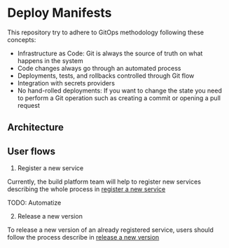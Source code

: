 # Deploy Manifests

This repository try to adhere to GitOps methodology following these concepts:

- Infrastructure as Code: Git is always the source of truth on what happens in the system
- Code changes always go through an automated process
- Deployments, tests, and rollbacks controlled through Git flow
- Integration with secrets providers
- No hand-rolled deployments: If you want to change the state you need to perform a Git operation such as creating a commit or opening a pull request

## Architecture

## User flows

1. Register a new service

Currently, the build platform team will help to register new services describing the whole process in [register a new service](./flows/register-a-new-service.md)

TODO: Automatize

2. Release a new version

To release a new version of an already registered service, users should follow the process describe in [release a new version](./flows/release-a-new-version.md)
